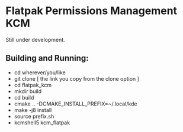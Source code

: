 # Flatpak Permissions Management KCM

Still under development.

## Building and Running:

- cd wherever/you/like
- git clone [ the link you copy from the clone option ]
- cd flatpak_kcm
- mkdir build
- cd build
- cmake .. -DCMAKE_INSTALL_PREFIX=~/.local/kde
- make -j8 install
- source prefix.sh
- kcmshell5 kcm_flatpak
